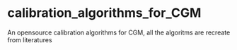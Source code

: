 # calibration_algorithms_for_CGM
 An opensource calibration algorithms for CGM, all the algoritms are recreate from literatures 
